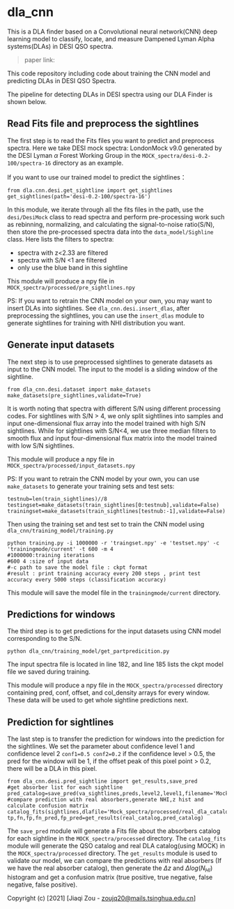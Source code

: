 # dla_cnn
This is a DLA finder based on a Convolutional neural network(CNN) deep learning model to classify, locate, and measure Dampened Lyman Alpha systems(DLAs) in DESI QSO spectra.
> paper link:

This code repository including code about training the CNN model and predicting DLAs in DESI QSO Spectra.

The pipeline for detecting DLAs in DESI spectra using our DLA Finder is shown below.

## Read Fits file and preprocess the sightlines

The first step is to read the Fits files you want to predict and preprocess spectra. Here we take DESI mock spectra: LondonMock v9.0 generated by the DESI Lyman $\alpha$ Forest Working Group in the `MOCK_spectra/desi-0.2-100/spectra-16` directory as an example.

If you want to use our trained model to predict the sightlines：

```
from dla.cnn.desi.get_sightline import get_sightlines
get_sightlines(path='desi-0.2-100/spectra-16')
```
In this module, we iterate through all the fits files in the path, use the `desi/DesiMock` class to read spectra and perform pre-processing work such as rebinning, normalizing, and calculating the signal-to-noise ratio(S/N), then store the pre-processed spectra data into the `data_model/Sighline` class. Here lists the filters to spectra:

* spectra with z<2.33 are filtered
* spectra with S/N <1 are filtered
* only use the blue band in this sightline

This module will produce a npy file  in `MOCK_spectra/processed/pre_sightlines.npy`

PS: If you want to retrain the CNN model on your own, you may want to insert DLAs into sightlines. See `dla_cnn.desi.insert_dlas`, after preprocessing the sightlines, you can use the `insert_dlas` module to generate sightlines for training with NHI distribution you want. 

## Generate input datasets
The next step is to use preprocessed sightlines to generate datasets as input to the CNN model. The input to the model is a sliding window of the sightline.
```
from dla_cnn.desi.dataset import make_datasets
make_datasets(pre_sightlines,validate=True)
```
It is worth noting that spectra with different S/N using different processing codes. For sightlines with S/N > 4, we only split sightlines into samples and input one-dimensional flux array into the model trained with high S/N sightlines. While for sightlines with S/N<4, we use three median filters to smooth flux and input four-dimensional flux matrix into the model trained with low S/N sightlines.

This module will produce a npy file  in `MOCK_spectra/processed/input_datasets.npy`

PS: 
If you want to retrain the CNN model by your own, you can use `make_datasets` to generate your training sets and test sets:
```
testnub=len(train_sightlines)//8
testingset=make_datasets(train_sightlines[0:testnub],validate=False)
trainingset=make_datasets(train_sightlines[testnub:-1],validate=False)
```
Then using the training set and test set to train the CNN model using `dla_cnn/training_model/training.py`
```
python training.py -i 1000000 -r 'traingset.npy' -e 'testset.npy' -c 'trainingmode/current' -t 600 -m 4
#1000000:training iterations
#600 4 :size of input data
#-c path to save the model file : ckpt format
#result : print training accuracy every 200 steps , print test accuracy every 5000 steps (classification accuracy)
```
This module will save the model file in the `trainingmode/current` directory.
## Predictions for windows

The third step is to get predictions for the input datasets using CNN model corresponding to the S/N.
```
python dla_cnn/training_model/get_partpredicition.py
```
The input spectra file is located in line 182, and line 185 lists the ckpt model file we saved during training.

This module will produce a npy file in the `MOCK_spectra/processed` directory containing pred, conf, offset, and col_density arrays for every window. These data will be used to get whole sightline predictions next.

## Prediction for sightlines

The last step is to transfer the prediction for windows into the prediction for the sightlines.
We set the parameter about confidence level 1 and confidence level 2
`conf1=0.5
conf2=0.2`
if the confidence level > 0.5, the pred for the window will be 1, if the offset peak of this pixel point > 0.2, there will be a DLA in this pixel.
```
from dla_cnn.desi.pred_sightline import get_results,save_pred
#get absorber list for each sightline
pred_catalog=save_pred(va_sightlines,preds,level2,level1,filename='Mock_spectra/processed/pred_dla_catalog.fits')
#compare prediction with real absorbers,generate NHI,z hist and calculate confusion matrix
catalog_fits(sightlines,dlafile='Mock_spectra/processed/real_dla_catalog.fits',qsofile='Mock_spectra/processed/qso_catalog.fits')
tp,fn,fp,fn_pred,fp_pred=get_results(real_catalog,pred_catalog)
```
The `save_pred` module will generate a Fits file about the absorbers catalog for each sightline in the `MOCK_spectra/processed` directory.
The `catalog_fits` module will generate the QSO catalog and real DLA catalog(using MOCK) in the `MOCK_spectra/processed` directory.
The `get_results` module is used to validate our model, we can compare the predictions with real absorbers (If we have the real absorber catalog), then generate the $\Delta z$ and $\Delta log(N_{HI})$ histogram and get a confusion matrix (true positive, true negative, false negative, false positive).

Copyright (c) [2021] [Jiaqi Zou - zoujq20@mails.tsinghua.edu.cn]
